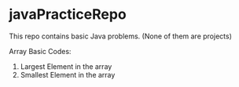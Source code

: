 # javaPracticeRepo

This repo contains basic Java problems. (None of them are projects) 

Array Basic Codes:
1. Largest Element in the array
2. Smallest Element in the array

